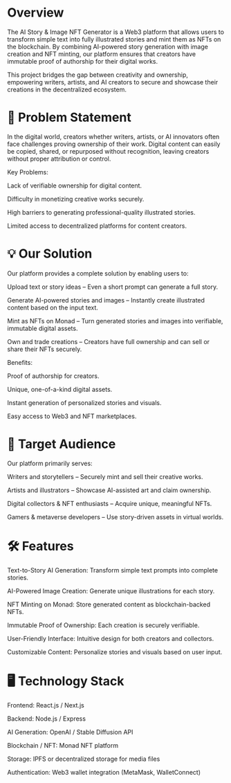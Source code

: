 
# Overview

The AI Story & Image NFT Generator is a Web3 platform that allows users to transform simple text into fully illustrated stories and mint them as NFTs on the blockchain. By combining AI-powered story generation with image creation and NFT minting, our platform ensures that creators have immutable proof of authorship for their digital works.

This project bridges the gap between creativity and ownership, empowering writers, artists, and AI creators to secure and showcase their creations in the decentralized ecosystem.


# 🚀 Problem Statement

In the digital world, creators whether writers, artists, or AI innovators often face challenges proving ownership of their work. Digital content can easily be copied, shared, or repurposed without recognition, leaving creators without proper attribution or control.

Key Problems:

Lack of verifiable ownership for digital content.

Difficulty in monetizing creative works securely.

High barriers to generating professional-quality illustrated stories.

Limited access to decentralized platforms for content creators.



# 💡 Our Solution

Our platform provides a complete solution by enabling users to:

Upload text or story ideas – Even a short prompt can generate a full story.

Generate AI-powered stories and images – Instantly create illustrated content based on the input text.

Mint as NFTs on Monad – Turn generated stories and images into verifiable, immutable digital assets.

Own and trade creations – Creators have full ownership and can sell or share their NFTs securely.

Benefits:

Proof of authorship for creators.

Unique, one-of-a-kind digital assets.

Instant generation of personalized stories and visuals.

Easy access to Web3 and NFT marketplaces.


# 🎯 Target Audience

Our platform primarily serves:

Writers and storytellers – Securely mint and sell their creative works.

Artists and illustrators – Showcase AI-assisted art and claim ownership.

Digital collectors & NFT enthusiasts – Acquire unique, meaningful NFTs.

Gamers & metaverse developers – Use story-driven assets in virtual worlds.




# 🛠️ Features

Text-to-Story AI Generation: Transform simple text prompts into complete stories.

AI-Powered Image Creation: Generate unique illustrations for each story.

NFT Minting on Monad: Store generated content as blockchain-backed NFTs.

Immutable Proof of Ownership: Each creation is securely verifiable.

User-Friendly Interface: Intuitive design for both creators and collectors.

Customizable Content: Personalize stories and visuals based on user input.



# 🖥️ Technology Stack

Frontend: React.js / Next.js

Backend: Node.js / Express

AI Generation: OpenAI / Stable Diffusion API

Blockchain / NFT: Monad NFT platform

Storage: IPFS or decentralized storage for media files

Authentication: Web3 wallet integration (MetaMask, WalletConnect)
